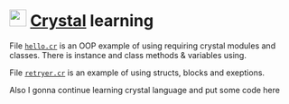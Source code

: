 # <img src="https://faustinoaq.gallerycdn.vsassets.io/extensions/faustinoaq/crystal-lang/0.0.1/1496398829650/Microsoft.VisualStudio.Services.Icons.Default" width="30"> [Crystal](https://crystal-lang.org) learning

File [`hello.cr`](https://github.com/sorefull/crystal_learning/blob/master/hello.cr) is an OOP example of using requiring crystal modules and classes. There is instance and class methods & variables using.

File [`retryer.cr`](https://github.com/sorefull/crystal_learning/blob/master/retryer.cr) is an example of using structs, blocks and exeptions.

Also I gonna continue learning crystal language and put some code here
